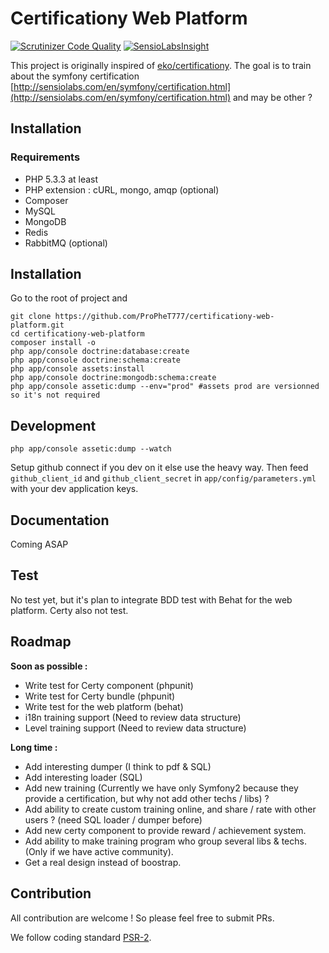 Certificationy Web Platform
============================

[![Scrutinizer Code Quality](https://scrutinizer-ci.com/g/ProPheT777/certificationy-web-platform/badges/quality-score.png?b=master)](https://scrutinizer-ci.com/g/ProPheT777/certificationy-web-platform/?branch=master) [![SensioLabsInsight](https://insight.sensiolabs.com/projects/fcf9e36d-0eb4-40c9-a1de-2d3fc13d27a9/mini.png)](https://insight.sensiolabs.com/projects/fcf9e36d-0eb4-40c9-a1de-2d3fc13d27a9)

This project is originally inspired of [eko/certificationy](https://github.com/eko/certificationy).
The goal is to train about the symfony certification [http://sensiolabs.com/en/symfony/certification.html](http://sensiolabs.com/en/symfony/certification.html) and may be other ?

Installation
-------------
 
### Requirements ###
* PHP 5.3.3 at least
* PHP extension : cURL, mongo, amqp (optional)
* Composer
* MySQL
* MongoDB
* Redis
* RabbitMQ (optional)

Installation
-------------

Go to the root of project and

```shell
git clone https://github.com/ProPheT777/certificationy-web-platform.git
cd certificationy-web-platform
composer install -o
php app/console doctrine:database:create
php app/console doctrine:schema:create
php app/console assets:install
php app/console doctrine:mongodb:schema:create
php app/console assetic:dump --env="prod" #assets prod are versionned so it's not required
```

Development
-----------

```shell
php app/console assetic:dump --watch
```

Setup github connect if you dev on it else use the heavy way. Then feed `github_client_id` and `github_client_secret` in `app/config/parameters.yml` with your dev application keys.

Documentation
--------------

Coming ASAP

Test
----

No test yet, but it's plan to integrate BDD test with Behat for the web platform.
Certy also not test.

Roadmap
-------

**Soon as possible :**
* Write test for Certy component (phpunit)
* Write test for Certy bundle (phpunit)
* Write test for the web platform (behat)
* i18n training support (Need to review data structure)
* Level training support (Need to review data structure)

**Long time :**
* Add interesting dumper (I think to pdf & SQL)
* Add interesting loader (SQL)
* Add new training (Currently we have only Symfony2 because they provide a certification, but why not add other techs / libs) ?
* Add ability to create custom training online, and share / rate with other users ? (need SQL loader / dumper before)
* Add new certy component to provide reward / achievement system.
* Add ability to make training program who group several libs & techs. (Only if we have active community).
* Get a real design instead of boostrap.



Contribution
-------------

All contribution are welcome ! So please feel free to submit PRs.

We follow coding standard [PSR-2](http://www.php-fig.org/psr/psr-2).